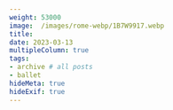 ```yaml
---
weight: 53000
image:  /images/rome-webp/1B7W9917.webp
title:
date: 2023-03-13
multipleColumn: true
tags:
- archive # all posts
- ballet
hideMeta: true
hideExif: true
---
```


